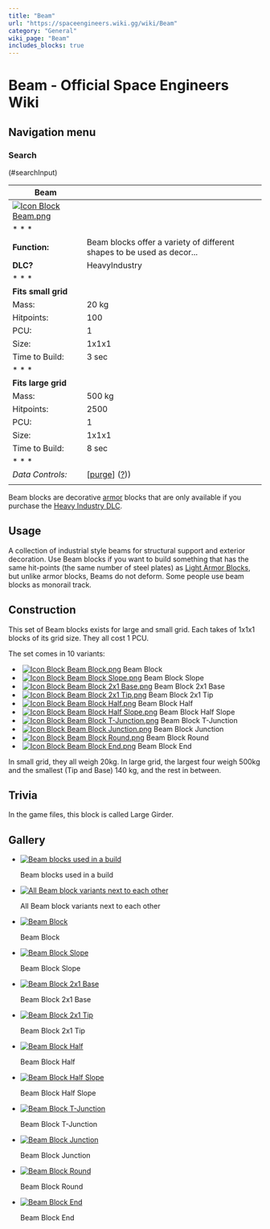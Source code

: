 ```yaml
---
title: "Beam"
url: "https://spaceengineers.wiki.gg/wiki/Beam"
category: "General"
wiki_page: "Beam"
includes_blocks: true
---
```


# Beam - Official Space Engineers Wiki

## Navigation menu

### Search

(#searchInput)

| Beam |     |
| --- | --- |
| [![Icon Block Beam.png](https://spaceengineers.wiki.gg/images/d/db/Icon_Block_Beam.png?3c214c)](https://spaceengineers.wiki.gg/wiki/File:Icon_Block_Beam.png) |     |
| * * * |     |
| **Function:** | Beam blocks offer a variety of different shapes to be used as decor... |
| **DLC?** | HeavyIndustry |
| * * * |     |
| **Fits small grid** |     |
| Mass: | 20 kg |
| Hitpoints: | 100 |
| PCU: | 1   |
| Size: | 1x1x1 |
| Time to Build: | 3 sec |
| * * * |     |
| **Fits large grid** |     |
| Mass: | 500 kg |
| Hitpoints: | 2500 |
| PCU: | 1   |
| Size: | 1x1x1 |
| Time to Build: | 8 sec |
| * * * |     |
| _Data Controls:_ | \[[purge](https://spaceengineers.wiki.gg/wiki/Beam?action=purge)\] ([?](https://spaceengineers.wiki.gg/wiki/Template:Info_Block))) |
|     |     |

Beam blocks are decorative [armor](https://spaceengineers.wiki.gg/wiki/Armor "Armor") blocks that are only available if you purchase the [Heavy Industry DLC](https://spaceengineers.wiki.gg/wiki/Space_Engineers_-_Heavy_Industry "Space Engineers - Heavy Industry").

## Usage

A collection of industrial style beams for structural support and exterior decoration. Use Beam blocks if you want to build something that has the same hit-points (the same number of steel plates) as [Light Armor Blocks](https://spaceengineers.wiki.gg/wiki/Light_Armor_Block "Light Armor Block"), but unlike armor blocks, Beams do not deform. Some people use beam blocks as monorail track.

## Construction

This set of Beam blocks exists for large and small grid. Each takes of 1x1x1 blocks of its grid size. They all cost 1 PCU.

The set comes in 10 variants:

*    [![Icon Block Beam Block.png](https://spaceengineers.wiki.gg/images/thumb/5/5f/Icon_Block_Beam_Block.png/21px-Icon_Block_Beam_Block.png?3c214c)](https://spaceengineers.wiki.gg/wiki/Beam_Block "Beam Block") Beam Block
*    [![Icon Block Beam Block Slope.png](https://spaceengineers.wiki.gg/images/thumb/2/25/Icon_Block_Beam_Block_Slope.png/21px-Icon_Block_Beam_Block_Slope.png?3cde10)](https://spaceengineers.wiki.gg/wiki/Beam_Block_Slope "Beam Block Slope") Beam Block Slope
*    [![Icon Block Beam Block 2x1 Base.png](https://spaceengineers.wiki.gg/images/thumb/f/fe/Icon_Block_Beam_Block_2x1_Base.png/21px-Icon_Block_Beam_Block_2x1_Base.png?bdb35d)](https://spaceengineers.wiki.gg/wiki/Beam_Block_2x1_Base "Beam Block 2x1 Base") Beam Block 2x1 Base
*    [![Icon Block Beam Block 2x1 Tip.png](https://spaceengineers.wiki.gg/images/thumb/5/56/Icon_Block_Beam_Block_2x1_Tip.png/21px-Icon_Block_Beam_Block_2x1_Tip.png?bed515)](https://spaceengineers.wiki.gg/wiki/Beam_Block_2x1_Tip "Beam Block 2x1 Tip") Beam Block 2x1 Tip
*    [![Icon Block Beam Block Half.png](https://spaceengineers.wiki.gg/images/thumb/d/d6/Icon_Block_Beam_Block_Half.png/21px-Icon_Block_Beam_Block_Half.png?b46950)](https://spaceengineers.wiki.gg/wiki/Beam_Block_Half "Beam Block Half") Beam Block Half
*    [![Icon Block Beam Block Half Slope.png](https://spaceengineers.wiki.gg/images/thumb/b/b9/Icon_Block_Beam_Block_Half_Slope.png/21px-Icon_Block_Beam_Block_Half_Slope.png?7d61cd)](https://spaceengineers.wiki.gg/wiki/Beam_Block_Half_Slope "Beam Block Half Slope") Beam Block Half Slope
*    [![Icon Block Beam Block T-Junction.png](https://spaceengineers.wiki.gg/images/thumb/f/f2/Icon_Block_Beam_Block_T-Junction.png/21px-Icon_Block_Beam_Block_T-Junction.png?43d62e)](https://spaceengineers.wiki.gg/wiki/Beam_Block_T-Junction "Beam Block T-Junction") Beam Block T-Junction
*    [![Icon Block Beam Block Junction.png](https://spaceengineers.wiki.gg/images/thumb/f/fa/Icon_Block_Beam_Block_Junction.png/21px-Icon_Block_Beam_Block_Junction.png?c18a45)](https://spaceengineers.wiki.gg/wiki/Beam_Block_Junction "Beam Block Junction") Beam Block Junction
*    [![Icon Block Beam Block Round.png](https://spaceengineers.wiki.gg/images/thumb/6/63/Icon_Block_Beam_Block_Round.png/21px-Icon_Block_Beam_Block_Round.png?8f38a8)](https://spaceengineers.wiki.gg/wiki/Beam_Block_Round "Beam Block Round") Beam Block Round
*    [![Icon Block Beam Block End.png](https://spaceengineers.wiki.gg/images/thumb/9/93/Icon_Block_Beam_Block_End.png/21px-Icon_Block_Beam_Block_End.png?a2a23e)](https://spaceengineers.wiki.gg/wiki/Beam_Block_End "Beam Block End") Beam Block End

In small grid, they all weigh 20kg. In large grid, the largest four weigh 500kg and the smallest (Tip and Base) 140 kg, and the rest in between.

## Trivia

In the game files, this block is called Large Girder.

## Gallery

*   [![Beam blocks used in a build](https://spaceengineers.wiki.gg/images/thumb/d/d9/Beams.png/120px-Beams.png?184c12)](https://spaceengineers.wiki.gg/wiki/File:Beams.png "Beam blocks used in a build")
    
    Beam blocks used in a build
    
*   [![All Beam block variants next to each other](https://spaceengineers.wiki.gg/images/thumb/b/b6/Beam_blocks.png/120px-Beam_blocks.png?d96a6f)](https://spaceengineers.wiki.gg/wiki/File:Beam_blocks.png "All Beam block variants next to each other")
    
    All Beam block variants next to each other
    
*   [![Beam Block](https://spaceengineers.wiki.gg/images/thumb/5/5f/Icon_Block_Beam_Block.png/120px-Icon_Block_Beam_Block.png?3c214c)](https://spaceengineers.wiki.gg/wiki/File:Icon_Block_Beam_Block.png "Beam Block")
    
    Beam Block
    
*   [![Beam Block Slope](https://spaceengineers.wiki.gg/images/thumb/2/25/Icon_Block_Beam_Block_Slope.png/120px-Icon_Block_Beam_Block_Slope.png?3cde10)](https://spaceengineers.wiki.gg/wiki/File:Icon_Block_Beam_Block_Slope.png "Beam Block Slope")
    
    Beam Block Slope
    
*   [![Beam Block 2x1 Base](https://spaceengineers.wiki.gg/images/thumb/f/fe/Icon_Block_Beam_Block_2x1_Base.png/120px-Icon_Block_Beam_Block_2x1_Base.png?bdb35d)](https://spaceengineers.wiki.gg/wiki/File:Icon_Block_Beam_Block_2x1_Base.png "Beam Block 2x1 Base")
    
    Beam Block 2x1 Base
    
*   [![Beam Block 2x1 Tip](https://spaceengineers.wiki.gg/images/thumb/5/56/Icon_Block_Beam_Block_2x1_Tip.png/120px-Icon_Block_Beam_Block_2x1_Tip.png?bed515)](https://spaceengineers.wiki.gg/wiki/File:Icon_Block_Beam_Block_2x1_Tip.png "Beam Block 2x1 Tip")
    
    Beam Block 2x1 Tip
    
*   [![Beam Block Half](https://spaceengineers.wiki.gg/images/thumb/d/d6/Icon_Block_Beam_Block_Half.png/120px-Icon_Block_Beam_Block_Half.png?b46950)](https://spaceengineers.wiki.gg/wiki/File:Icon_Block_Beam_Block_Half.png "Beam Block Half")
    
    Beam Block Half
    
*   [![Beam Block Half Slope](https://spaceengineers.wiki.gg/images/thumb/b/b9/Icon_Block_Beam_Block_Half_Slope.png/120px-Icon_Block_Beam_Block_Half_Slope.png?7d61cd)](https://spaceengineers.wiki.gg/wiki/File:Icon_Block_Beam_Block_Half_Slope.png "Beam Block Half Slope")
    
    Beam Block Half Slope
    
*   [![Beam Block T-Junction](https://spaceengineers.wiki.gg/images/thumb/f/f2/Icon_Block_Beam_Block_T-Junction.png/120px-Icon_Block_Beam_Block_T-Junction.png?43d62e)](https://spaceengineers.wiki.gg/wiki/File:Icon_Block_Beam_Block_T-Junction.png "Beam Block T-Junction")
    
    Beam Block T-Junction
    
*   [![Beam Block Junction](https://spaceengineers.wiki.gg/images/thumb/f/fa/Icon_Block_Beam_Block_Junction.png/120px-Icon_Block_Beam_Block_Junction.png?c18a45)](https://spaceengineers.wiki.gg/wiki/File:Icon_Block_Beam_Block_Junction.png "Beam Block Junction")
    
    Beam Block Junction
    
*   [![Beam Block Round](https://spaceengineers.wiki.gg/images/thumb/6/63/Icon_Block_Beam_Block_Round.png/120px-Icon_Block_Beam_Block_Round.png?8f38a8)](https://spaceengineers.wiki.gg/wiki/File:Icon_Block_Beam_Block_Round.png "Beam Block Round")
    
    Beam Block Round
    
*   [![Beam Block End](https://spaceengineers.wiki.gg/images/thumb/9/93/Icon_Block_Beam_Block_End.png/120px-Icon_Block_Beam_Block_End.png?a2a23e)](https://spaceengineers.wiki.gg/wiki/File:Icon_Block_Beam_Block_End.png "Beam Block End")
    
    Beam Block End
    
